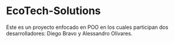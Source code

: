 # EcoTech-Solutions
Este es un proyecto enfocado en POO en los cuales participan dos desarrolladores: Diego Bravo y Alessandro Olivares.
